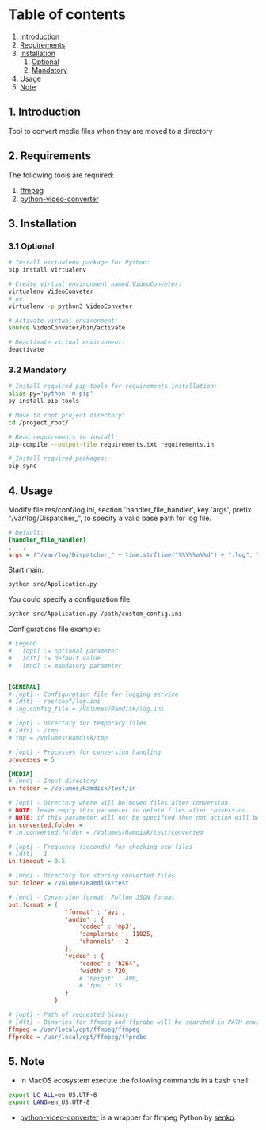 # Table of contents
1. [Introduction](#introduction)
2. [Requirements](#requirements)
3. [Installation](#installation)
    1. [Optional](#installation-optional)
    2. [Mandatory](#installation-mandatory)
4. [Usage](#usage)
5. [Note](#note)



## 1. Introduction <a name="introduction"></a>
Tool to convert media files when they are moved to a directory

## 2. Requirements <a name="requirements"></a>
The following tools are required:
1. [ffmpeg](https://github.com/FFmpeg/FFmpeg)
2. [python-video-converter](https://github.com/senko/python-video-converter)

## 3. Installation <a name="installation"></a>

### 3.1 Optional <a name="installation-optional"></a>

```bash
# Install virtualenv package for Python:
pip install virtualenv

# Create virtual environment named VideoConveter:
virtualenv VideoConveter
# or
virtualenv -p python3 VideoConveter

# Activate virtual environment:
source VideoConveter/bin/activate

# Deactivate virtual environment:
deactivate
```

### 3.2 Mandatory <a name="installation-mandatory"></a>

```bash
# Install required pip-tools for requirements installation:
alias py='python -m pip'
py install pip-tools

# Move to root project directory:
cd /project_root/

# Read requirements to install:
pip-compile --output-file requirements.txt requirements.in

# Install required packages:
pip-sync
```

## 4. Usage <a name="usage"></a>

Modify file res/conf/log.ini, section 'handler_file_handler', key 'args', prefix "/var/log/Dispatcher_", to specify a valid base path for log file.

```ini
# Default:
[handler_file_handler]
. . .
args = ("/var/log/Dispatcher_" + time.strftime("%%Y%%m%%d") + ".log", "a")
```

Start main:

```bash
python src/Application.py
```

You could specify a configuration file:
```bash
python src/Application.py /path/custom_config.ini
```

Configurations file example:
```ini
# Legend
#   [opt] := optional parameter
#   [dft] := default value
#   [mnd] := mandatory parameter


[GENERAL]
# [opt] - Configuration file for logging service
# [dft] - res/conf/log.ini
# log.config_file = /Volumes/Ramdisk/log.ini

# [opt] - Directory for temporary files
# [dft] - /tmp
# tmp = /Volumes/Ramdisk/tmp

# [opt] - Processes for conversion handling
processes = 5

[MEDIA]
# [mnd] - Input directory
in.folder = /Volumes/Ramdisk/test/in

# [opt] - Directory where will be moved files after conversion
# NOTE: leave empty this parameter to delete files after conversion
# NOTE: if this parameter will not be specified then not action will be taken
in.converted.folder =
# in.converted.folder = /Volumes/Ramdisk/test/converted

# [opt] - Frequency (seconds) for checking new files
# [dft] - 1
in.timeout = 0.5

# [mnd] - Directory for storing converted files
out.folder = /Volumes/Ramdisk/test

# [mnd] - Conversion format. Follow JSON format
out.format = {
                'format' : 'avi',
                'audio' : {
                    'codec' : 'mp3',
                    'samplerate' : 11025,
                    'channels' : 2
                },
                'video' : {
                    'codec' : 'h264',
                    'width' : 720,
                    # 'height' : 400,
                    # 'fps' : 15
                }
             }

# [opt] - Path of requested binary
# [dft] - Binaries for ffmpeg and ffprobe will be searched in PATH environment variable
ffmpeg = /usr/local/opt/ffmpeg/ffmpeg
ffprobe = /usr/local/opt/ffmpeg/ffprobe
```

## 5. Note <a name="note"></a>
* In MacOS ecosystem execute the following commands in a bash shell:
```bash
export LC_ALL=en_US.UTF-8
export LANG=en_US.UTF-8
```

* [python-video-converter](https://github.com/senko/python-video-converter) is a wrapper for ffmpeg Python by [senko](https://github.com/senko).
